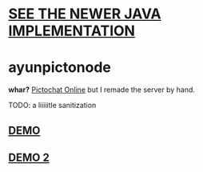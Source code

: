 # [SEE THE NEWER JAVA IMPLEMENTATION](https://github.com/ayunami2000/ayunpictojava)

# ayunpictonode

**whar?** [Pictochat Online](https://christiankosman.com/pictochat) but I remade the server by hand.

TODO: a liiiiitle sanitization

## [DEMO](https://pictonode.glitch.me/)

## [DEMO 2](https://real.shhnowisnottheti.me/pictonode/)
